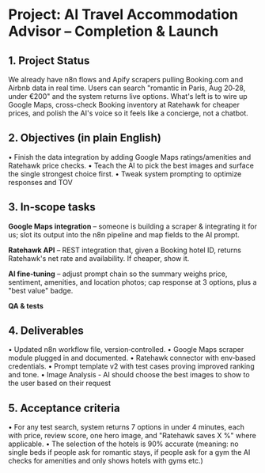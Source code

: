 # Project: AI Travel Accommodation Advisor – Completion & Launch

## 1. Project Status

We already have n8n flows and Apify scrapers pulling Booking.com and Airbnb data in real time. Users can search "romantic in Paris, Aug 20‑28, under €200" and the system returns live options. What's left is to wire up Google Maps, cross-check Booking inventory at Ratehawk for cheaper prices, and polish the AI's voice so it feels like a concierge, not a chatbot.

## 2. Objectives (in plain English)

• Finish the data integration by adding Google Maps ratings/amenities and Ratehawk price checks.
• Teach the AI to pick the best images and surface the single strongest choice first.
• Tweak system prompting to optimize responses and TOV

## 3. In‑scope tasks

**Google Maps integration** – someone is building a scraper & integrating it for us; slot its output into the n8n pipeline and map fields to the AI prompt.

**Ratehawk API** – REST integration that, given a Booking hotel ID, returns Ratehawk's net rate and availability. If cheaper, show it.

**AI fine‑tuning** – adjust prompt chain so the summary weighs price, sentiment, amenities, and location photos; cap response at 3 options, plus a "best value" badge.

**QA & tests**

## 4. Deliverables

• Updated n8n workflow file, version‑controlled.
• Google Maps scraper module plugged in and documented.
• Ratehawk connector with env‑based credentials.
• Prompt template v2 with test cases proving improved ranking and tone.
• Image Analysis - AI should choose the best images to show to the user based on their request

## 5. Acceptance criteria

• For any test search, system returns 7 options in under 4 minutes, each with price, review score, one hero image, and "Ratehawk saves X %" where applicable.
• The selection of the hotels is 90% accurate (meaning: no single beds if people ask for romantic stays, if people ask for a gym the AI checks for amenities and only shows hotels with gyms etc.)
